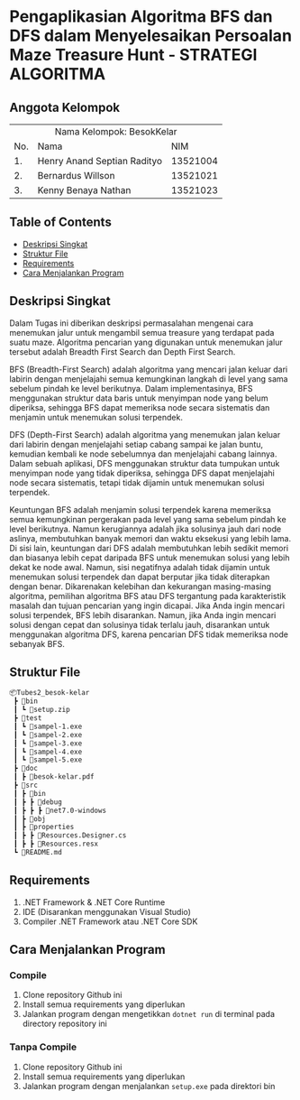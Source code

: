 # Pengaplikasian Algoritma BFS dan DFS dalam Menyelesaikan Persoalan Maze Treasure Hunt - STRATEGI ALGORITMA

## Anggota Kelompok
<table>
    <tr>
        <td colspan="3", align = "center"><center>Nama Kelompok: BesokKelar</center></td>
    </tr>
    <tr>
        <td>No.</td>
        <td>Nama</td>
        <td>NIM</td>
    </tr>
    <tr>
        <td>1.</td>
        <td>Henry Anand Septian Radityo</td>
        <td>13521004</td>
    </tr>
    <tr>
        <td>2.</td>
        <td>Bernardus Willson</td>
        <td>13521021</td>
    </tr>
    <tr>
        <td>3.</td>
        <td>Kenny Benaya Nathan</td>
        <td>13521023</td>
</table>

## Table of Contents
* [Deskripsi Singkat](#deskripsi-singkat)
* [Struktur File](#struktur-file)
* [Requirements](#requirements)
* [Cara Menjalankan Program](#cara-menjalankan-program)

## Deskripsi Singkat 
Dalam Tugas ini diberikan deskripsi permasalahan mengenai cara menemukan jalur untuk mengambil semua treasure yang terdapat pada suatu maze. Algoritma pencarian yang digunakan untuk menemukan jalur tersebut adalah Breadth First Search dan Depth First Search.

BFS (Breadth-First Search) adalah algoritma yang mencari jalan keluar dari labirin dengan menjelajahi semua kemungkinan langkah di level yang sama sebelum pindah ke level berikutnya. Dalam implementasinya, BFS menggunakan struktur data baris untuk menyimpan node yang belum diperiksa, sehingga BFS dapat memeriksa node secara sistematis dan menjamin untuk menemukan solusi terpendek.  

DFS (Depth-First Search) adalah algoritma yang menemukan jalan keluar dari labirin dengan menjelajahi setiap cabang sampai ke jalan buntu, kemudian kembali ke node sebelumnya dan menjelajahi cabang lainnya. Dalam sebuah aplikasi, DFS menggunakan struktur data tumpukan untuk menyimpan node yang tidak diperiksa, sehingga DFS dapat menjelajahi node secara sistematis, tetapi tidak dijamin untuk menemukan solusi terpendek. 

Keuntungan BFS adalah menjamin  solusi terpendek karena  memeriksa semua kemungkinan pergerakan pada level yang sama sebelum pindah ke level berikutnya. Namun kerugiannya adalah jika solusinya jauh dari node aslinya, membutuhkan banyak memori dan waktu eksekusi yang lebih lama. Di sisi lain, keuntungan dari DFS adalah membutuhkan lebih sedikit memori dan biasanya lebih cepat daripada BFS untuk menemukan solusi yang lebih dekat ke node awal. Namun, sisi negatifnya adalah tidak dijamin untuk menemukan solusi terpendek dan dapat berputar jika tidak diterapkan dengan benar. Dikarenakan kelebihan dan kekurangan  masing-masing algoritma,  pemilihan algoritma BFS atau DFS tergantung pada karakteristik masalah dan tujuan pencarian yang ingin dicapai. Jika Anda ingin mencari solusi terpendek,  BFS lebih disarankan. Namun, jika Anda ingin mencari solusi dengan cepat dan solusinya tidak terlalu jauh, disarankan untuk menggunakan algoritma DFS, karena pencarian  DFS tidak memeriksa node sebanyak  BFS.

## Struktur File
```bash
📦Tubes2_besok-kelar
 ┣ 📂bin
 ┃ ┗ 📜setup.zip
 ┣ 📂test
 ┃ ┗ 📜sampel-1.exe
 ┃ ┗ 📜sampel-2.exe
 ┃ ┗ 📜sampel-3.exe
 ┃ ┗ 📜sampel-4.exe
 ┃ ┗ 📜sampel-5.exe
 ┣ 📂doc
 ┃ ┣ 📜besok-kelar.pdf
 ┣ 📂src
 ┃ ┣ 📂bin
 ┃ ┣ ┣ 📂debug
 ┃ ┣ ┣ ┣ 📂net7.0-windows
 ┃ ┣ 📂obj
 ┃ ┣ 📂properties
 ┃ ┣ ┣ 📜Resources.Designer.cs
 ┃ ┣ ┣ 📜Resources.resx
 ┗ 📜README.md
 ```
 
 ## Requirements
 1. .NET Framework & .NET Core Runtime
 2. IDE (Disarankan menggunakan Visual Studio)
 3. Compiler .NET Framework atau .NET Core SDK
 
 ## Cara Menjalankan Program
 ### Compile
 1. Clone repository Github ini
 2. Install semua requirements yang diperlukan
 3. Jalankan program dengan mengetikkan `dotnet run` di terminal pada directory repository ini
 ### Tanpa Compile
 1. Clone repository Github ini
 2. Install semua requirements yang diperlukan
 3. Jalankan program dengan menjalankan `setup.exe` pada direktori bin
 
